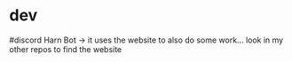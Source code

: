 # dev
#discord Harn Bot -> it uses the website to also do some work... look in my other repos to find the website 
